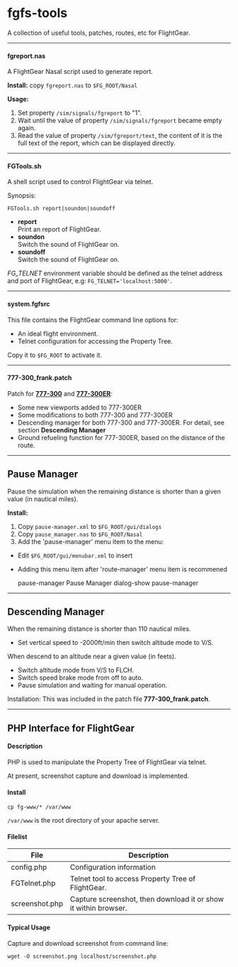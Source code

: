 fgfs-tools
==========

A collection of useful tools, patches, routes, etc for FlightGear.

---

#### fgreport.nas

A FlightGear Nasal script used to generate report.

__Install:__ copy `fgreport.nas` to `$FG_ROOT/Nasal`

__Usage:__

1. Set property `/sim/signals/fgreport` to "1".
2. Wait until the value of property `/sim/signals/fgreport` became empty again.
3. Read the value of property `/sim/fgreport/text`, the content of it is the full text of the report, which can be displayed directly.

---

#### FGTools.sh

A shell script used to control FlightGear via telnet.

Synopsis:

	FGTools.sh report|soundon|soundoff

* __report__  
  Print an report of FlightGear.
* __soundon__  
  Switch the sound of FlightGear on.
* __soundoff__  
  Switch the sound of FlightGear on.

_FG_TELNET_ environment variable should be defined as the telnet address and port of FlightGear, e.g: `FG_TELNET='localhost:5000'`.

---

#### system.fgfsrc

This file contains the FlightGear command line options for:

* An ideal flight environment.
* Telnet configuration for accessing the Property Tree.

Copy it to `$FG_ROOT` to activate it.

---

#### 777-300_frank.patch

Patch for [__777-300__](https://code.google.com/p/b773-flightgear/) and [__777-300ER__](https://code.google.com/p/b773-flightgear/):

* Some new viewports added to 777-300ER
* Some modifications to both 777-300 and 777-300ER
* Descending manager for both 777-300 and 777-300ER. For detail, see section __Descending Manager__
* Ground refueling function for 777-300ER, based on the distance of the route.

---

Pause Manager
-------------

Pause the simulation when the remaining distance is shorter than a given value (in nautical miles).

**Install:**

1. Copy `pause-manager.xml` to `$FG_ROOT/gui/dialogs`
2. Copy `pause_manager.nas` to `$FG_ROOT/Nasal`
3. Add the 'pause-manager' menu item to the menu:


* Edit `$FG_ROOT/gui/menubar.xml` to insert  
* Adding this menu item after 'route-manager' menu item is recommened

	
	<item>
		<name>pause-manager</name>
		<label>Pause Manager</label>
		<binding>
			<command>dialog-show</command>
			<dialog-name>pause-manager</dialog-name>
		</binding>
	</item>
	

---

Descending Manager
------------------

When the remaining distance is shorter than 110 nautical miles.

* Set vertical speed to -2000ft/min then switch altitude mode to V/S.

When descend to an altitude near a given value (in feets).

* Switch altitude mode from V/S to FLCH.
* Switch speed brake mode from off to auto.
* Pause simulation and waiting for manual operation.

Installation: This was included in the patch file **777-300_frank.patch**.

---

PHP Interface for FlightGear
----------------------------

#### Description

PHP is used to manipulate the Property Tree of FlightGear via telnet.

At present, screenshot capture and download is implemented.

#### Install

	cp fg-www/* /var/www

`/var/www` is the root directory of your apache server.

#### Filelist

File  | Description
----- | -----------
config.php  | Configuration information
FGTelnet.php  | Telnet tool to access Property Tree of FlightGear.
screenshot.php  | Capture screenshot, then download it or show it within browser.

#### Typical Usage

Capture and download screenshot from command line:

	wget -O screenshot.png localhost/screenshot.php


